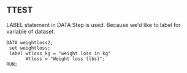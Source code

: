 TTEST 
------------------------------------------

LABEL statement in DATA Step is used. Because we'd like to label for variable of dataset.

~~~ SAS
DATA weightloss2;
 set weightloss;
 label wtloss_kg = "weight loss in kg" 
       Wtloss = "Weight loss (lbs)";
RUN;
~~~